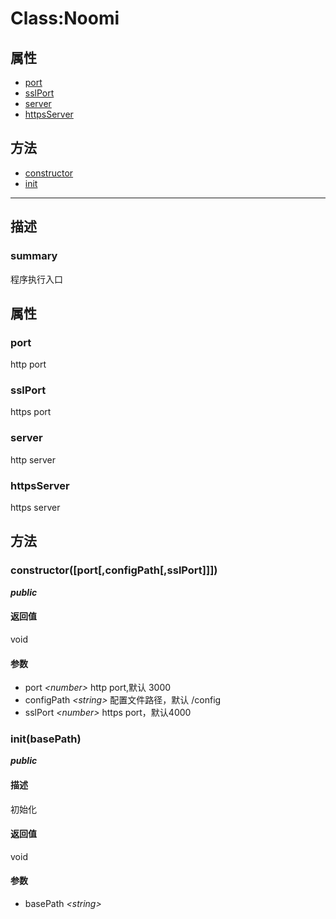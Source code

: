 # Class:Noomi   
## 属性
+ [port](#PROP_port)
+ [sslPort](#PROP_sslPort)
+ [server](#PROP_server)
+ [httpsServer](#PROP_httpsServer)
## 方法
+ [constructor](#METHOD_constructor)
+ [init](#METHOD_init)
---   
## 描述
   
### summary   
程序执行入口  
   
## 属性   
### <a id="PROP_port">port</a>   
http port
     
### <a id="PROP_sslPort">sslPort</a>   
https port
     
### <a id="PROP_server">server</a>   
http server
     
### <a id="PROP_httpsServer">httpsServer</a>   
https server
     
## 方法   
### <a id="METHOD_constructor">constructor([port[,configPath[,sslPort]]])</a>   
***public***   
#### 返回值   
void   
#### 参数   
+ port *&lt;number&gt;*          http port,默认 3000   
+ configPath *&lt;string&gt;*    配置文件路径，默认 /config   
+ sslPort *&lt;number&gt;*       https port，默认4000   
### <a id="METHOD_init">init(basePath)</a>   
***public***   
#### 描述   
初始化   
#### 返回值   
void   
#### 参数   
+ basePath *&lt;string&gt;*    
